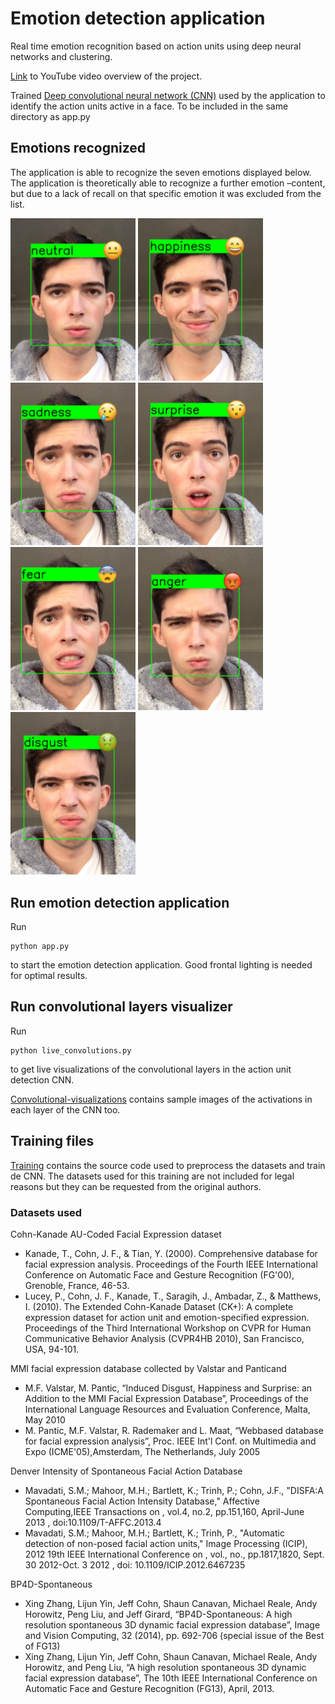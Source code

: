 # Emotion detection application
Real time emotion recognition based on action units using deep neural networks and clustering. 

[Link](https://www.youtube.com/watch?v=8apggYgj4HA) to YouTube video overview of the project.

Trained [Deep convolutional neural network (CNN)](https://mega.nz/#!9wYUFQra!UJ6tMEUWOe917BE-YpCIYAISnTGf8RfXhFLwdsmzeCE) used by the application to identify the action units active in a face. To be included in the same directory as app.py


## Emotions recognized
The application is able to recognize the seven emotions displayed below. The application is theoretically able to recognize a further emotion –content, but due to a lack of recall on that specific emotion it was excluded from the list.

<span>
<img src="https://raw.githubusercontent.com/pablolluchr/emotion-detection-app/master/preview/neutral.png"  width="200"/>
<img src="https://raw.githubusercontent.com/pablolluchr/emotion-detection-app/master/preview/happiness.png"  width="200"/>
<img src="https://raw.githubusercontent.com/pablolluchr/emotion-detection-app/master/preview/sadness.png"  width="200"/>
<img src="https://raw.githubusercontent.com/pablolluchr/emotion-detection-app/master/preview/surprise.png"  width="200"/>
<img src="https://raw.githubusercontent.com/pablolluchr/emotion-detection-app/master/preview/fear.png"  width="200"/>
<img src="https://raw.githubusercontent.com/pablolluchr/emotion-detection-app/master/preview/anger.png"  width="200"/>
<img src="https://raw.githubusercontent.com/pablolluchr/emotion-detection-app/master/preview/disgust.png"  width="200"/>
</span>

## Run emotion detection application
Run
```console
python app.py
```
to start the emotion detection application. Good frontal lighting is needed for optimal results.

## Run convolutional layers visualizer
Run
```console
python live_convolutions.py
```
to get live visualizations of the convolutional layers in the action unit detection CNN.

[Convolutional-visualizations](convolutional-visualizations) contains sample images of the activations in each layer of the CNN too.

## Training files

[Training](training) contains the source code used to preprocess the datasets and train de CNN. The datasets used for this training are not included for legal reasons but they can be requested from the original authors.

### Datasets used
Cohn-Kanade AU-Coded Facial Expression dataset
* Kanade, T., Cohn, J. F., \& Tian, Y. (2000). Comprehensive database for facial expression analysis. Proceedings of the Fourth IEEE International Conference on Automatic Face and Gesture Recognition (FG'00), Grenoble, France, 46-53.
* Lucey, P., Cohn, J. F., Kanade, T., Saragih, J., Ambadar, Z., \& Matthews, I. (2010). The Extended Cohn-Kanade Dataset (CK+): A complete expression dataset for action unit and emotion-specified expression. Proceedings of the Third International Workshop on CVPR for Human Communicative Behavior Analysis (CVPR4HB 2010), San Francisco, USA, 94-101.

MMI facial expression database collected by Valstar and Panticand
* M.F. Valstar, M. Pantic, “Induced Disgust, Happiness and Surprise: an Addition to the MMI Facial Expression Database”, Proceedings of the International Language Resources and Evaluation Conference, Malta, May 2010
* M. Pantic, M.F. Valstar, R. Rademaker and L. Maat, “Web­based database for facial expression analysis”, Proc. IEEE Int'l Conf. on Multimedia and Expo (ICME'05),Amsterdam, The Netherlands, July 2005

Denver Intensity of Spontaneous Facial Action Database
* Mavadati, S.M.; Mahoor, M.H.; Bartlett, K.; Trinh, P.; Cohn, J.F., "DISFA:A Spontaneous Facial Action Intensity Database," Affective Computing,IEEE Transactions on , vol.4, no.2, pp.151,160, April-June 2013 , doi:10.1109/T-AFFC.2013.4
* Mavadati, S.M.; Mahoor, M.H.; Bartlett, K.; Trinh, P., "Automatic detection of non-posed facial action units," Image Processing (ICIP), 2012 19th IEEE International Conference on , vol., no., pp.1817,1820, Sept. 30 2012-Oct. 3 2012 , doi: 10.1109/ICIP.2012.6467235

BP4D-Spontaneous
* Xing Zhang, Lijun Yin, Jeff Cohn, Shaun Canavan, Michael Reale, Andy Horowitz, Peng Liu, and Jeff Girard, “BP4D-Spontaneous: A high resolution spontaneous 3D dynamic facial expression database”, Image and Vision Computing, 32 (2014), pp. 692-706  (special issue of the Best of FG13)
* Xing Zhang, Lijun Yin, Jeff Cohn, Shaun Canavan, Michael Reale, Andy Horowitz, and Peng Liu, “A high resolution spontaneous 3D dynamic facial expression database”, The 10th IEEE International Conference on Automatic Face and Gesture Recognition (FG13),  April, 2013. 
